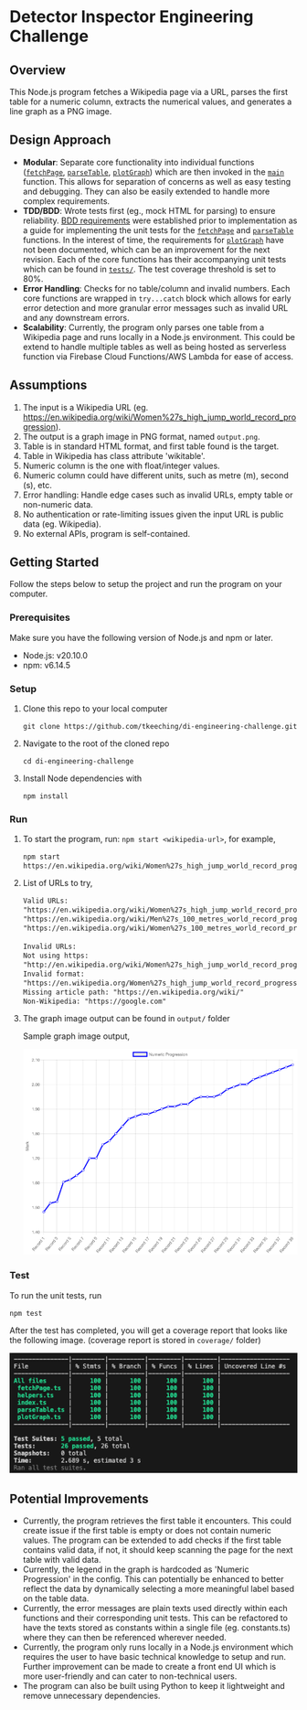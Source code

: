 # Detector Inspector Engineering Challenge

## Overview

This Node.js program fetches a Wikipedia page via a URL, parses the
first table for a numeric column, extracts the numerical values, and generates a line graph
as a PNG image.

## Design Approach

-   **Modular**: Separate core functionality into individual functions ([`fetchPage`](./src/fetchPage.ts),
    [`parseTable`](./src/parseTable.ts), [`plotGraph`](./src/plotGraph.ts)) which are then invoked in the [`main`](./src/index.ts) function.
    This allows for separation of concerns as well as easy testing and debugging. They can also be easily extended to
    handle more complex requirements.
-   **TDD/BDD**: Wrote tests first (eg., mock HTML for parsing) to ensure reliability.
    [BDD requirements](./BDD.md) were established prior to implementation as a guide for implementing the
    unit tests for the [`fetchPage`](./src/fetchPage.ts) and [`parseTable`](./src/parseTable.ts) functions. In the interest of time,
    the requirements for [`plotGraph`](./src/plotGraph.ts) have not been documented, which can be an improvement
    for the next revision. Each of the core functions
    has their accompanying unit tests which can be found in [`tests/`](./tests). The test coverage threshold is set to 80%.
-   **Error Handling**: Checks for no table/column and invalid numbers. Each core functions are
    wrapped in `try...catch` block which allows for early error detection and more granular error messages such as invalid URL and any downstream errors.
-   **Scalability**: Currently, the program only parses one table from a Wikipedia page
    and runs locally in a Node.js environment. This could be extend to handle multiple tables as
    well as being hosted as serverless function via Firebase Cloud Functions/AWS Lambda for ease of access.

## Assumptions

1. The input is a Wikipedia URL
   (eg. https://en.wikipedia.org/wiki/Women%27s_high_jump_world_record_progression).
2. The output is a graph image in PNG format, named `output.png`.
3. Table is in standard HTML format, and first table found is the target.
4. Table in Wikipedia has class attribute 'wikitable'.
5. Numeric column is the one with float/integer values.
6. Numeric column could have different units, such as metre (m), second (s), etc.
7. Error handling: Handle edge cases such as invalid URLs, empty table or non-numeric data.
8. No authentication or rate-limiting issues given the input URL is public data
   (eg. Wikipedia).
9. No external APIs, program is self-contained.

## Getting Started

Follow the steps below to setup the project and run the program on your computer.

### Prerequisites

Make sure you have the following version of Node.js and npm or later.

-   Node.js: v20.10.0
-   npm: v6.14.5

### Setup

1. Clone this repo to your local computer 
    ```
    git clone https://github.com/tkeeching/di-engineering-challenge.git
    ```
2. Navigate to the root of the cloned repo
    ```
    cd di-engineering-challenge
    ```
3. Install Node dependencies with 
    ```
    npm install
    ```

### Run

1. To start the program, run: `npm start <wikipedia-url>`, for example,

    ```
    npm start https://en.wikipedia.org/wiki/Women%27s_high_jump_world_record_progression
    ```

2. List of URLs to try,

    ```
    Valid URLs:
    "https://en.wikipedia.org/wiki/Women%27s_high_jump_world_record_progression"
    "https://en.wikipedia.org/wiki/Men%27s_100_metres_world_record_progression"
    "https://en.wikipedia.org/wiki/Women%27s_100_metres_world_record_progression"

    Invalid URLs:
    Not using https: "http://en.wikipedia.org/wiki/Women%27s_high_jump_world_record_progression"
    Invalid format: "https://en.wikipedia.org/Women%27s_high_jump_world_record_progression"
    Missing article path: "https://en.wikipedia.org/wiki/"
    Non-Wikipedia: "https://google.com"
    ```

3. The graph image output can be found in `output/` folder

    Sample graph image output,

    ![sample output png](sample/output.png)

### Test

To run the unit tests, run 
```
npm test
```
After the test has completed, you will get a coverage report that looks like the following image. (coverage report is stored in `coverage/` folder)

![coverage](sample/coverage.png)

## Potential Improvements

-   Currently, the program retrieves the first table it encounters. This could create issue
    if the first table is empty or does not contain numeric values. The
    program can be extended to add checks if the first table contains valid data,
    if not, it should keep scanning the page for the next table with valid data.
-   Currently, the legend in the graph is hardcoded as 'Numeric Progression' in the
    config. This can potentially be enhanced to better reflect the data by dynamically
    selecting a more meaningful label based on the table data.
-   Currently, the error messages are plain texts used directly within each functions and
    their corresponding unit tests. This can be refactored to have the texts stored as
    constants within a single file (eg. constants.ts) where they can then be referenced
    wherever needed.
-   Currently, the program only runs locally in a Node.js environment which requires
    the user to have basic technical knowledge to setup and run. Further improvement
    can be made to create a front end UI which is more user-friendly and can cater to
    non-technical users.
-   The program can also be built using Python to keep it lightweight and remove
    unnecessary dependencies.
